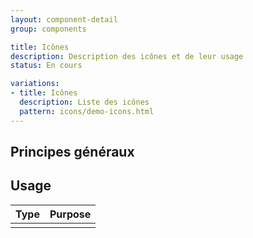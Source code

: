 ```yaml
---
layout: component-detail
group: components

title: Icônes
description: Description des icônes et de leur usage
status: En cours

variations:
- title: Icônes
  description: Liste des icônes
  pattern: icons/demo-icons.html
---
```


## Principes généraux



## Usage

| Type              | Purpose                                                                          |
| ---------------   |----------------------------------------------------------------------------------|
|                   |                                                                                  |